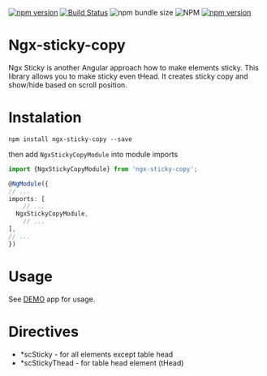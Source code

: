 [![npm version](https://badge.fury.io/js/ngx-sticky-copy.svg)](https://badge.fury.io/js/ngx-sticky-copy)
[![Build Status](https://app.travis-ci.com/Raiper34/ngx-sticky-copy.svg?branch=main)](https://app.travis-ci.com/Raiper34/ngx-sticky-copy)
![npm bundle size](https://img.shields.io/bundlephobia/min/ngx-sticky-copy)
![NPM](https://img.shields.io/npm/l/ngx-sticky-copy)
[![npm version](https://badgen.net/badge/demo/online/orange)](https://ngx-sticky-copy.netlify.app/)

# Ngx-sticky-copy
Ngx Sticky is another Angular approach how to make elements sticky. This library allows you to make sticky even tHead. It creates sticky copy and show/hide based on scroll position.

# Instalation

`npm install ngx-sticky-copy --save`

then add `NgxStickyCopyModule` into module imports
```typescript
import {NgxStickyCopyModule} from 'ngx-sticky-copy';

@NgModule({
// ...
imports: [
    // ...
  NgxStickyCopyModule,
    // ...
],
// ...
})
```

# Usage
See [DEMO](https://ngx-sticky-copy.netlify.app/) app for usage.

# Directives
- *scSticky - for all elements except table head
- *scStickyThead - for table head element (tHead)
